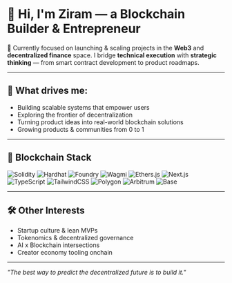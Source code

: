 # 🚀 Hi, I'm Ziram — a Blockchain Builder & Entrepreneur

🔭 Currently focused on launching & scaling projects in the **Web3** and **decentralized finance** space. I bridge **technical execution** with **strategic thinking** — from smart contract development to product roadmaps.

---

## 🧠 What drives me:
- Building scalable systems that empower users
- Exploring the frontier of decentralization
- Turning product ideas into real-world blockchain solutions
- Growing products & communities from 0 to 1

---

## 🔗 Blockchain Stack

<p align="left">
  <img src="https://img.shields.io/badge/-Solidity-363636?style=flat&logo=solidity&logoColor=white" alt="Solidity" />
  <img src="https://img.shields.io/badge/-Hardhat-f0db4f?style=flat&logo=ethereum&logoColor=black" alt="Hardhat" />
  <img src="https://img.shields.io/badge/-Foundry-black?style=flat&logo=foundry&logoColor=white" alt="Foundry" />
  <img src="https://img.shields.io/badge/-Wagmi-2d3748?style=flat&logo=ethereum&logoColor=white" alt="Wagmi" />
  <img src="https://img.shields.io/badge/-Ethers.js-4e5d94?style=flat&logo=javascript&logoColor=white" alt="Ethers.js" />
  <img src="https://img.shields.io/badge/-Next.js-000000?style=flat&logo=next.js&logoColor=white" alt="Next.js" />
  <img src="https://img.shields.io/badge/-TypeScript-3178C6?style=flat&logo=typescript&logoColor=white" alt="TypeScript" />
  <img src="https://img.shields.io/badge/-TailwindCSS-38B2AC?style=flat&logo=tailwind-css&logoColor=white" alt="TailwindCSS" />
  <img src="https://img.shields.io/badge/-Polygon-8247E5?style=flat&logo=polygon&logoColor=white" alt="Polygon" />
  <img src="https://img.shields.io/badge/-Arbitrum-28A0F0?style=flat&logo=arbitrum&logoColor=white" alt="Arbitrum" />
  <img src="https://img.shields.io/badge/-Base-0052FF?style=flat&logo=coinbase&logoColor=white" alt="Base" />
</p>

---

## 🛠 Other Interests
- Startup culture & lean MVPs
- Tokenomics & decentralized governance
- AI x Blockchain intersections
- Creator economy tooling onchain

---

_"The best way to predict the decentralized future is to build it."_
